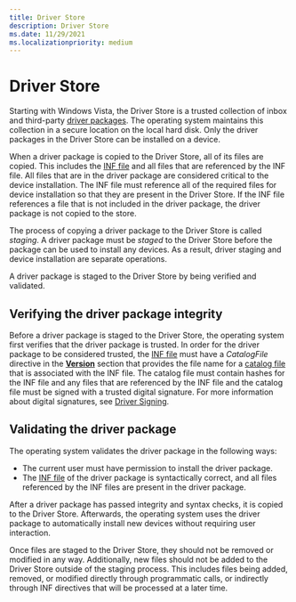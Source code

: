```yaml
---
title: Driver Store
description: Driver Store
ms.date: 11/29/2021
ms.localizationpriority: medium
---
```


# Driver Store

Starting with Windows Vista, the Driver Store is a trusted collection of inbox and third-party [driver packages](driver-packages.md). The operating system maintains this collection in a secure location on the local hard disk. Only the driver packages in the Driver Store can be installed on a device.

When a driver package is copied to the Driver Store, all of its files are copied. This includes the [INF file](overview-of-inf-files.md) and all files that are referenced by the INF file. All files that are in the driver package are considered critical to the device installation. The INF file must reference all of the required files for device installation so that they are present in the Driver Store. If the INF file references a file that is not included in the driver package, the driver package is not copied to the store.

The process of copying a driver package to the Driver Store is called *staging*. A driver package must be *staged* to the Driver Store before the package can be used to install any devices. As a result, driver staging and device installation are separate operations.

A driver package is staged to the Driver Store by being verified and validated.

## Verifying the driver package integrity

Before a driver package is staged to the Driver Store, the operating system first verifies that the driver package is trusted. In order for the driver package to be considered trusted, the [INF file](overview-of-inf-files.md) must have a *CatalogFile* directive in the [**Version**](inf-version-section.md) section that provides the file name for a [catalog file](catalog-files.md) that is associated with the INF file. The catalog file must contain hashes for the INF file and any files that are referenced by the INF file and the catalog file must be signed with a trusted digital signature.  For more information about digital signatures, see [Driver Signing](driver-signing.md). 

## Validating the driver package

The operating system validates the driver package in the following ways:

- The current user must have permission to install the driver package.
- The [INF file](overview-of-inf-files.md) of the driver package is syntactically correct, and all files referenced by the INF files are present in the driver package.

After a driver package has passed integrity and syntax checks, it is copied to the Driver Store. Afterwards, the operating system uses the driver package to automatically install new devices without requiring user interaction.

Once files are staged to the Driver Store, they should not be removed or modified in any way. Additionally, new files should not be added to the Driver Store outside of the staging process. This includes files being added, removed, or modified directly through programmatic calls, or indirectly through INF directives that will be processed at a later time.

